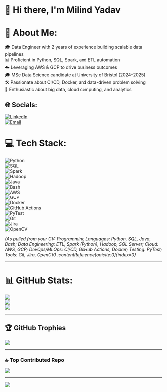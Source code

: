 # 👋 Hi there, I'm Milind Yadav

# 💫 About Me:
🎓 Data Engineer with 2 years of experience building scalable data pipelines  
📊 Proficient in Python, SQL, Spark, and ETL automation  
☁️ Leveraging AWS & GCP to drive business outcomes  
🎓 MSc Data Science candidate at University of Bristol (2024–2025)  
🛠️ Passionate about CI/CD, Docker, and data-driven problem solving  
🔬 Enthusiastic about big data, cloud computing, and analytics  

## 🌐 Socials:
[![LinkedIn](https://img.shields.io/badge/LinkedIn-%230077B5.svg?logo=linkedin&logoColor=white)](https://www.linkedin.com/in/milindyadav56/)  
[![Email](https://img.shields.io/badge/Email-D14836?logo=gmail&logoColor=white)](mailto:milindyadav98@yahoo.com)  

# 💻 Tech Stack:
![Python](https://img.shields.io/badge/Python-3670A0?style=for-the-badge&logo=python&logoColor=ffdd54)  
![SQL](https://img.shields.io/badge/SQL-4479A1?style=for-the-badge&logo=Microsoft%20SQL%20Server&logoColor=white)  
![Spark](https://img.shields.io/badge/Spark-E25A1C?style=for-the-badge&logo=Apache%20Spark&logoColor=white)  
![Hadoop](https://img.shields.io/badge/Hadoop-66CCFF?style=for-the-badge&logo=Apache%20Hadoop&logoColor=black)  
![Java](https://img.shields.io/badge/Java-ED8B00?style=for-the-badge&logo=openjdk&logoColor=white)  
![Bash](https://img.shields.io/badge/Bash-4EAA25?style=for-the-badge&logo=gnu-bash&logoColor=white)  
![AWS](https://img.shields.io/badge/AWS-%23FF9900?style=for-the-badge&logo=amazon-aws&logoColor=white)  
![GCP](https://img.shields.io/badge/GCP-%23F9AB00?style=for-the-badge&logo=googlecloud&logoColor=white)  
![Docker](https://img.shields.io/badge/Docker-2496ED?style=for-the-badge&logo=docker&logoColor=white)  
![GitHub Actions](https://img.shields.io/badge/GitHub_Actions-2088FF?style=for-the-badge&logo=github-actions&logoColor=white)  
![PyTest](https://img.shields.io/badge/PyTest-0A4D8C?style=for-the-badge&logo=pytest&logoColor=white)  
![Git](https://img.shields.io/badge/Git-F05032?style=for-the-badge&logo=git&logoColor=white)  
![Jira](https://img.shields.io/badge/Jira-0052CC?style=for-the-badge&logo=jira&logoColor=white)  
![OpenCV](https://img.shields.io/badge/OpenCV-5C3EE8?style=for-the-badge&logo=opencv&logoColor=white)  

*(As pulled from your CV: Programming Languages: Python, SQL, Java, Bash; Data Engineering: ETL, Spark (Python), Hadoop, SQL Server; Cloud: AWS, GCP; DevOps/MLOps: CI/CD, GitHub Actions, Docker; Testing: PyTest; Tools: Git, Jira, OpenCV) :contentReference[oaicite:0]{index=0}*

---

# 📊 GitHub Stats:
![](https://github-readme-stats.vercel.app/api?username=milind3020&show_icons=true&theme=neon&hide_border=false&include_all_commits=false&count_private=false)<br/>
![](https://nirzak-streak-stats.vercel.app/?user=milind3020&theme=neon&hide_border=false)<br/>
![](https://github-readme-stats.vercel.app/api/top-langs/?username=milind3020&theme=neon&hide_border=false&include_all_commits=false&count_private=false&layout=compact)

---

## 🏆 GitHub Trophies
![](https://github-profile-trophy.vercel.app/?username=milind3020&theme=neon&no-frame=true&no-bg=true&margin-w=4)

---

### 🔝 Top Contributed Repo
![](https://github-contributor-stats.vercel.app/api?username=milind3020&limit=5&theme=neon&combine_all_yearly_contributions=true)

---

[![](https://visitcount.itsvg.in/api?id=milind3020&icon=6&color=9)](https://visitcount.itsvg.in)
